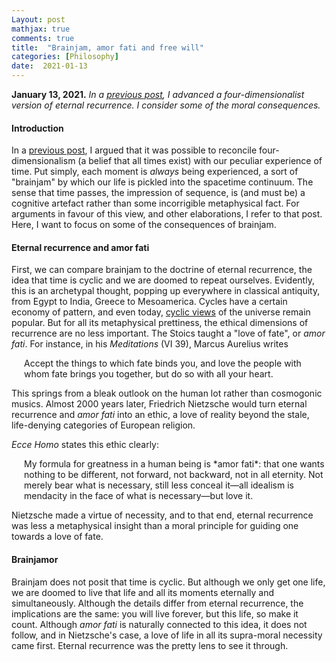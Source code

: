 ```yaml
---
Layout: post
mathjax: true
comments: true
title:  "Brainjam, amor fati and free will"
categories: [Philosophy]
date:  2021-01-13
---
```


**January 13, 2021.** *In a
  [previous post](https://hapax.github.io/philosophy/physics/psychology-time/),
  I advanced a four-dimensionalist version of eternal recurrence. I
  consider some of the moral consequences.*

#### Introduction

In a
[previous post](https://hapax.github.io/philosophy/physics/psychology-time/),
I argued that it was possible to reconcile four-dimensionalism (a
belief that all times exist) with our peculiar experience of time.
Put simply, each moment is *always* being experienced, a sort
of "brainjam" by which our life is pickled into the
spacetime continuum.
The sense that time passes, the impression of sequence, is (and must
be) a cognitive artefact rather than some incorrigible metaphysical fact.
For arguments in favour of this view, and other elaborations, I refer
to that post.
Here, I want to focus on some of the consequences of brainjam.

#### Eternal recurrence and amor fati

First, we can compare brainjam to the doctrine of eternal recurrence,
the idea that time is cyclic and we are doomed to repeat ourselves.
Evidently, this is an archetypal thought, popping up everywhere in
classical antiquity, from Egypt to India, Greece to Mesoamerica.
Cycles have a certain economy of pattern, and even today,
[cyclic views](https://en.wikipedia.org/wiki/Cycles_of_Time)
of the universe remain popular.
But for all its metaphysical prettiness, the ethical dimensions of
recurrence are no less important.
The Stoics taught a "love of fate", or *amor fati*. For instance, in
his *Meditations* (VI 39), Marcus Aurelius writes

<span style="padding-left: 20px; display:block">
Accept the things to which fate binds you, and love the people with
whom fate brings you together, but do so with all your heart.
</span>

This springs from a bleak outlook on the human lot rather than
cosmogonic musics.
Almost 2000 years later, Friedrich Nietzsche would turn eternal
recurrence and *amor fati* into an ethic, a love of reality beyond the
stale, life-denying categories of European religion.
<!-- to counterbalance his infamously negative attitudes towards European
morality. -->
*Ecce Homo* states this ethic clearly:

<span style="padding-left: 20px; display:block">
My formula for greatness in a human being is *amor fati*: that one wants
nothing to be different, not forward, not backward, not in all
eternity. Not merely bear what is necessary, still less conceal it—all
idealism is mendacity in the face of what is necessary—but love it.
</span>

Nietzsche made a virtue of necessity, and to that end, <!--, or rather, of the love of necessity.-->
eternal recurrence was less a metaphysical insight than a moral
principle for guiding one towards a love of fate.
<!-- guiding the individual towards *amor fati*. -->
<!-- Eternal recurrence rather a thought experiment by which to guide the individual towards
*amor fati*.
He equates this with a love of life and a rejection of the milquetoast
religious sensibilities he so detested. -->

#### Brainjamor

Brainjam does not posit that time is cyclic.
But although we only get one life, we are doomed to live that life and
all its moments eternally and simultaneously.
Although the details differ from eternal recurrence, the implications
are the same: you will live forever, but this life, so make it count.
Although *amor fati* is naturally connected to this idea, it does not
follow, and in Nietzsche's case, a love of life in all its supra-moral
necessity came first.
Eternal recurrence was the pretty lens to see it through.
